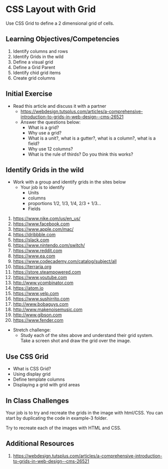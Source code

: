 # CSS Layout with Grid 

Use CSS Grid to define a 2 dimensional grid of cells.

## Learning Objectives/Competencies

1. Identify columns and rows
1. Identify Grids in the wild
1. Define a visual grid
1. Define a Grid Parent
1. Identify chid grid items
1. Create grid columns

## Initial Exercise

- Read this article and discuss it with a partner
  - https://webdesign.tutsplus.com/articles/a-comprehensive-introduction-to-grids-in-web-design--cms-26521
  - Answer the questions below: 
    - What is a grid?
    - Why use a grid?
    - What is a unit?, what is a gutter?, what is a column?, what is a field?
    - Why use 12 columns? 
    - What is the rule of thirds? Do you think this works? 

## Identify Grids in the wild 

- Work with a group and identify grids in the sites below
  - Your job is to identify
    - Units
    - columns 
    - proportions 1/2, 1/3, 1/4, 2/3 + 1/3...
    - Fields

1. https://www.nike.com/us/en_us/
2. https://www.facebook.com
3. https://www.apple.com/mac/
4. https://dribbble.com
5. https://slack.com
6. https://www.nintendo.com/switch/
7. https://www.reddit.com
8. https://www.ea.com
9. https://www.codecademy.com/catalog/subject/all
10. https://terraria.org
11. https://store.steampowered.com
12. https://www.youtube.com
13. http://www.ycombinator.com
14. https://atom.io
15. https://www.yelp.com
16. https://www.sushirrito.com
17. http://www.bobaguys.com
18. http://www.makenoisemusic.com
19. http://www.gibson.com
20. https://www.fender.com

- Stretch challenge: 
  - Study each of the sites above and understand their grid system. Take a screen shot and draw the grid over the image. 

## Use CSS Grid

- What is CSS Grid? 
- Using display grid
- Define template columns
- Displaying a grid with grid areas

## In Class Challenges 

Your job is to try and recreate the grids in the image with html/CSS. You can start by duplicating the code in example-3 folder. 

Try to recreate each of the images with HTML and CSS. 

## Additional Resources

1. https://webdesign.tutsplus.com/articles/a-comprehensive-introduction-to-grids-in-web-design--cms-26521

